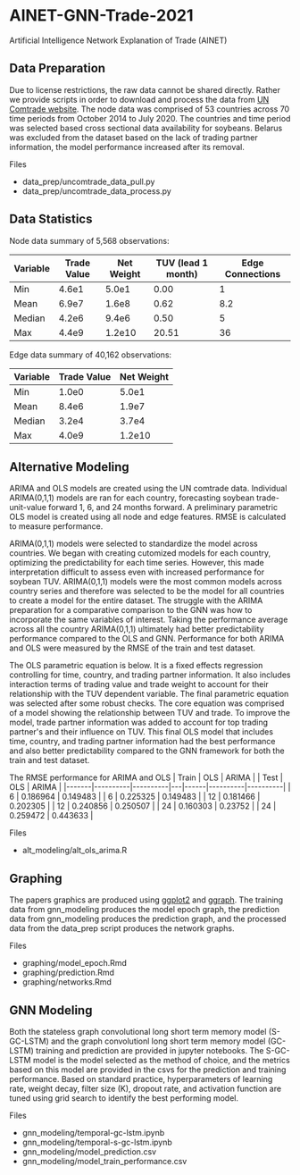 # AINET-GNN-Trade-2021
Artificial Intelligence Network Explanation of Trade (AINET)

## Data Preparation
Due to license restrictions, the raw data cannot be shared directly. Rather we provide scripts in order to download and process the data from [UN Comtrade website](https://comtrade.un.org/data/). The node data was comprised of 53 countries across 70 time periods from October 2014 to July 2020. The countries and time period was selected based cross sectional data availability for soybeans. Belarus was excluded from the dataset based on the lack of trading partner information, the model performance increased after its removal.

Files
* data_prep/uncomtrade_data_pull.py
* data_prep/uncomtrade_data_process.py

## Data Statistics

Node data summary of 5,568 observations:

Variable|Trade Value | Net Weight | TUV (lead 1 month) | Edge Connections
----------------|---------------| ---------- | ---------- | --------
Min | 4.6e1 | 5.0e1 | 0.00 | 1
Mean | 6.9e7 | 1.6e8 | 0.62 | 8.2
Median | 4.2e6 | 9.4e6 | 0.50 | 5
Max | 4.4e9 | 1.2e10 | 20.51 | 36

Edge data summary of 40,162 observations:

Variable| Trade Value | Net Weight
----------------|---------------| ----------
Min | 1.0e0 | 5.0e1
Mean | 8.4e6 | 1.9e7
Median | 3.2e4 | 3.7e4
Max | 4.0e9 | 1.2e10


## Alternative Modeling
ARIMA and OLS models are created using the UN comtrade data. Individual ARIMA(0,1,1) models are ran for each country, forecasting soybean trade-unit-value forward 1, 6, and 24 months forward. A preliminary parametric OLS model is created using all node and edge features. RMSE is calculated to measure performance.

ARIMA(0,1,1) models were selected to standardize the model across countries. We began with creating cutomized models for each country, optimizing the predictability for each time series. However, this made interpretation difficult to assess even with increased performance for soybean TUV. ARIMA(0,1,1) models were the most common models across country series and therefore was selected to be the model for all countries to create a model for the entire dataset. The struggle with the ARIMA preparation for a comparative comparison to the GNN was how to incorporate the same variables of interest. Taking the performance average across all the country ARIMA(0,1,1) ultimately had better predictability performance compared to the OLS and GNN. Performance for both ARIMA and OLS were measured by the RMSE of the train and test dataset.

The OLS parametric equation is below. It is a fixed effects regression controlling for time, country, and trading partner information. It also includes interaction terms of trading value and trade weight to account for their relationship with the TUV dependent variable. The final parametric equation was selected after some robust checks. The core equation was comprised of a model showing the relationship between TUV and trade. To improve the model, trade partner information was added to account for top trading partner's and their influence on TUV. This final OLS model that includes time, country, and trading partner information had the best performance and also better predictability compared to the GNN framework for both the train and test dataset.

The RMSE performance for ARIMA and OLS
| Train | OLS      | ARIMA    |   | Test | OLS      | ARIMA    |
|-------|----------|----------|---|------|----------|----------|
| 6     | 0.186964 | 0.149483 |   | 6    | 0.225325 | 0.149483 |
| 12    | 0.181466 | 0.202305 |   | 12   | 0.240856 | 0.250507 |
| 24    | 0.160303 | 0.23752  |   | 24   | 0.259472 | 0.443633 |

Files
* alt_modeling/alt_ols_arima.R

## Graphing
The papers graphics are produced using [ggplot2](https://ggplot2.tidyverse.org/) and [ggraph](https://www.data-imaginist.com/2017/ggraph-introduction-layouts/). The training data from gnn_modeling produces the model epoch graph, the prediction data from gnn_modeling produces the prediction graph, and the processed data from the data_prep script produces the network graphs.

Files
* graphing/model_epoch.Rmd
* graphing/prediction.Rmd
* graphing/networks.Rmd

## GNN Modeling
Both the stateless graph convolutional long short term memory model (S-GC-LSTM) and the graph convolutionl long short term memory model (GC-LSTM) training and prediction are provided in jupyter notebooks. The S-GC-LSTM model is the model selected as the method of choice, and the metrics based on this model are provided in the csvs for the prediction and training performance. Based on standard practice, hyperparameters of learning rate, weight decay, filter size (K), dropout rate, and activation function are tuned using grid search to identify the best performing model.

Files
* gnn_modeling/temporal-gc-lstm.ipynb
* gnn_modeling/temporal-s-gc-lstm.ipynb
* gnn_modeling/model_prediction.csv
* gnn_modeling/model_train_performance.csv
